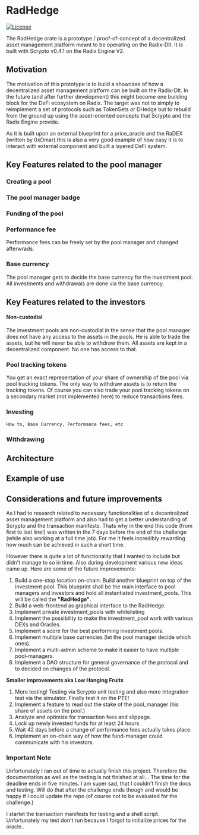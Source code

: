 # RadHedge

[![License](https://img.shields.io/badge/License-Apache_2.0-blue.svg)](https://opensource.org/licenses/Apache-2.0)

The RadHedge crate is a prototype / proof-of-concept of a decentralized asset management platform meant to be operating on the Radix-Dlt. It is built with Scrypto v0.4.1 on the Radix Engine V2.

## Motivation

The motivation of this prototype is to build a showcase of how a decentralized asset management platform can be built on the Radix-Dlt. In the future (and after further development) this might become one building block for the DeFi ecosystem on Radix. The target was not to simply to reimplement a set of protocols such as TokenSets or DHedge but to rebuild from the ground up using the asset-oriented concepts that Scrypto and the Radix Engine provide.

As it is built upon an external blueprint for a price_oracle and the RaDEX (written by 0xOmar) this is also a very good example of how easy it is to interact with external component and built a layered DeFi system.

## Key Features related to the pool manager

### Creating a pool

### The pool manager badge

### Funding of the pool

### Performance fee

Performance fees can be freely set by the pool manager and changed afterwrads.

### Base currency

The pool manager gets to decide the base currency for the investment pool. All investments and withdrawals are done via the base currency.

## Key Features related to the investors

#### Non-custodial

The investment pools are non-custodial in the sense that the pool manager does not have any access to the assets in the pools. He is able to trade the assets, but he will never be able to withdraw them. All assets are kept in a decentralized component. No one has access to that.

### Pool tracking tokens

You get an exact representation of your share of ownership of the pool via pool tracking tokens. The only way to withdraw assets is to return the tracking tokens. Of course you can also trade your pool tracking tokens on a secondary market (not implemented here) to reduce transactions fees.

### Investing

    How to, Base Currency, Performance fees, etc

### Withdrawing

## Architecture

## Example of use

## Considerations and future improvements

As I had to research related to necessary functionalities of a decentralized asset management platform and also had to get a better understanding of Scrypto and the transaction manifests.
Thats why in the end this code (from first to last line!) was written in the 7 days before the end of the challenge (while also working at a full time job). For me it feels incredibly rewarding how much can be achieved in such a short time.

However there is quite a lot of functionality that I wanted to include but didn't manage to so in time. Also during development various new ideas came up. Here are some of the future improvements:

1. Build a one-stop location on-chain: Build another blueprint on top of the investment pool. This blueprint shall be the main interface to pool managers and investors and hold all instantiated investment_pools. This will be called the **"RadHedge"**.
2. Build a web-frontend as graphical interface to the RadHedge.
3. Implement private investment_pools with whitelisting
4. Implement the possibility to make the investment_pool work with various DEXs and Oracles.
5. Implement a score for the best performing investment pools.
6. Implement multiple base currencies (let the pool manager decide which ones).
7. Implement a multi-admin scheme to make it easier to have multiple pool-managers.
8. Implement a DAO structure for general governance of the protocol and to decided on changes of the protocol.

**Smaller improvements aka Low Hanging Fruits**

1. More testing! Testing via Scrypto unit testing and also more integration test via the simulator. Finally test it on the PTE!
2. Implement a feature to read out the stake of the pool_manager (his share of assets on the pool.)
3. Analyze and optimize for transaction fees and slippage.
4. Lock up newly invested funds for at least 24 hours.
5. Wait 42 days before a change of performance fees actually takes place.
6. Implement an on-chain way of how the fund-manager could communicate with his investors.

### Important Note

Unfortunately I ran out of time to actually finish this project. Therefore the documentation as well as the testing is not finished at all...
The time for the deadline ends in five minutes. I am super sad, that I couldn't finish the docs and testing. Will do that after the challenge ends though and
would be happy if I could update the repo (of course not to be evaluated for the challenge.)

I startet the transaction manifests for testing and a shell script.
Unfortunately my test don't run because I forgot to initialize prices for the oracle..
